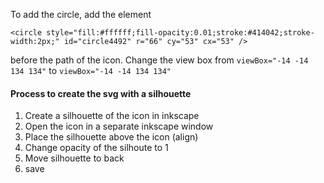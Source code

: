 To add the circle, add the element

`<circle style="fill:#ffffff;fill-opacity:0.01;stroke:#414042;stroke-width:2px;" id="circle4492" r="66" cy="53" cx="53" />`

before the path of the icon.
Change the view box from `viewBox="-14 -14 134 134"` to `viewBox="-14 -14 134 134"`

#### Process to create the svg with a silhouette

1.  Create a silhouette of the icon in inkscape
2.  Open the icon in a separate inkscape window
3.  Place the silhouette above the icon (align)
4.  Change opacity of the silhoute to 1
5.  Move silhouette to back
6.  save
